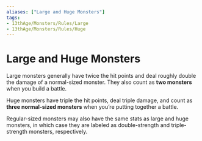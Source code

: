 ```yaml
---
aliases: ["Large and Huge Monsters"]
tags: 
- 13thAge/Monsters/Rules/Large
- 13thAge/Monsters/Rules/Huge
---
```

# Large and Huge Monsters

Large monsters generally have twice the hit points and deal roughly double the damage of a normal-sized monster. They also count as **two monsters** when you build a battle.

Huge monsters have triple the hit points, deal triple damage, and count as **three normal-sized monsters** when you’re putting together a battle.

Regular-sized monsters may also have the same stats as large and huge monsters, in which case they are labeled as double-strength and triple-strength monsters, respectively.
